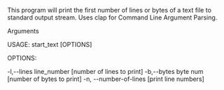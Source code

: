 This program will print the first number of lines or bytes of a text file to standard output stream.
Uses clap for Command Line Argument Parsing.

Arguments

USAGE:
    start_text [OPTIONS] <FILE>

OPTIONS:

-l,--lines line_number [number of lines to print]
-b,--bytes byte num [number of bytes to print]
-n, --number-of-lines [print line numbers]


